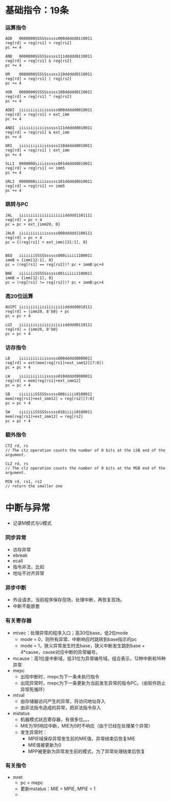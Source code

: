 # 基础指令：19条

### 运算指令

```
ADD   0000000SSSSSsssss000ddddd0110011
reg[rd] = reg[rs1] + reg[rs2]
pc += 4

AND   0000000SSSSSsssss111ddddd0110011
reg[rd] = reg[rs1] & reg[rs2]
pc += 4

OR    0000000SSSSSsssss110ddddd0110011
reg[rd] = reg[rs1] | reg[rs2]
pc += 4

XOR   0000000SSSSSsssss100ddddd0110011
reg[rd] = reg[rs1] ^ reg[rs2]
pc += 4

ADDI  iiiiiiiiiiiisssss000ddddd0010011
reg[rd] = reg[rs1] + ext_imm
pc += 4

ANDI  iiiiiiiiiiiisssss111ddddd0010011
reg[rd] = reg[rs1] & ext_imm
pc += 4

ORI   iiiiiiiiiiiisssss110ddddd0010011
reg[rd] = reg[rs1] | ext_imm
pc += 4

SLLI  0000000iiiiisssss001ddddd0010011
reg[rd] = reg[rs1] << imm5
pc += 4

SRLI  0000000iiiiisssss101ddddd0010011
reg[rd] = reg[rs1] >> imm5
pc += 4
```

### 跳转与PC

```
JAL   iiiiiiiiiiiiiiiiiiiiddddd1101111
reg[rd] = pc + 4
pc = pc + ext_{imm20, 0}

JALR  iiiiiiiiiiiisssss000ddddd1100111
reg[rd] = pc + 4
pc = {(reg[rs1] + ext_imm)[31:1], 0} 


BEQ   iiiiiiiSSSSSsssss000iiiii1100011
immB = {imm[12:1], 0}
pc = (reg[rs1] == reg[rs2])? pc + immB:pc+4

BNE   iiiiiiiSSSSSsssss001iiiii1100011
immB = {imm[12:1], 0}
pc = (reg[rs1] != reg[rs2])? pc + immB:pc+4
```

### 高20位运算

```
AUIPC iiiiiiiiiiiiiiiiiiiiddddd0010111
reg[rd] = {imm20, 8'b0} + pc
pc = pc + 4

LUI   iiiiiiiiiiiiiiiiiiiiddddd0110111
reg[rd] = {imm20, 8'b0}
pc = pc + 4
```

### 访存指令

```
LB    iiiiiiiiiiiisssss000ddddd0000011
reg[rd] = ext(mem[reg[rs1]+ext_imm12][7:0])
pc = pc + 4

LW    iiiiiiiiiiiisssss010ddddd0000011
reg[rd] = mem[reg[rs1]+ext_imm12]
pc = pc + 4

SB    iiiiiiiSSSSSsssss000iiiii0100011
mem[reg[rs1]+ext_imm12] = reg[rs2][7:0]
pc = pc + 4

SW    iiiiiiiSSSSSsssss010iiiii0100011
mem[reg[rs1]+ext_imm12] = reg[rs2]
pc = pc + 4
```

### 额外指令

```
CTZ	rd, rs		
// The ctz operation counts the number of 0 bits at the LSB end of the argument.

CLZ	rd, rs		
// The clz operation counts the number of 0 bits at the MSB end of the argument.

MIN	rd, rs1, rs2
// return the smaller one
```



# 中断与异常

- 记录M模式与U模式

### 同步异常

- 访存异常
- ebreak
- ecall
- 指令非法，比如
- 地址不对齐异常

### 异步中断

- 外设请求，当前程序保存现场，处理中断，再恢复现场。
- 中断不能嵌套

### 有关寄存器

- mtvec：处理异常的程序入口；高30位base，低2位mode
  - mode = 0，则所有异常、中断响应时跳转到base指示的pc
  - mode = 1，狭义异常发生时去base，狭义中断发生跳到base + 4*cause，cause对应中断的异常编号。
- mcause：高1位是中断域，低31位为异常编号域。组合表示，12种中断和16种异常
- mepc
  - 出现中断时，mepc为下一条未执行指令
  - 出现异常时，mepc为下一条更新为当前发生异常的指令PC。（由软件防止异常死循环）
- mtval
  - 由存储器访问产生的异常，将访问地址存入
  - 由非法指令造成的异常，把非法指令存入
- mstatus
  - 机器模式状态寄存器，有很多位。。。
  - MIE为1时响应中断，MIE为0时不响应（由于已经在处理某个异常）
  - 发生异常时：
    - MPIE域保存异常发生前的MIE值，异常结束后恢复MIE
    - MIE值被更新为0
    - MPP被更新为异常发生前的模式，为了异常处理结束后恢复



### 有关指令

- mret
  - pc = mepc
  - 更新mstatus：MIE = MPIE, MPIE = 1
  - 
